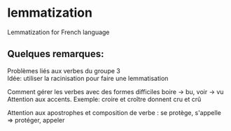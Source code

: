 # lemmatization
Lemmatization for French language



## Quelques remarques:
Problèmes liés aux verbes du groupe 3
<br>Idée: utiliser la racinisation pour faire une lemmatisation

Comment gérer les verbes avec des formes difficiles boire -> bu, voir -> vu
<br>Attention aux accents. Exemple: croire et croître donnent cru et crû

Attention aux apostrophes et composition de verbe : se protège, s'appelle => protéger, appeler
